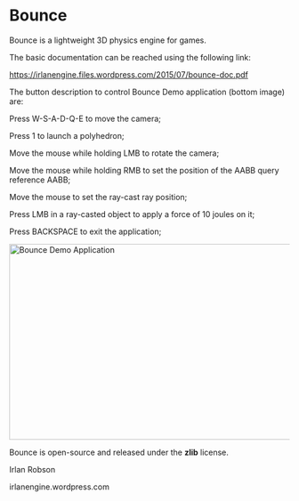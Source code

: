 # Bounce

Bounce is a lightweight 3D physics engine for games. 

The basic documentation can be reached using the following link:

https://irlanengine.files.wordpress.com/2015/07/bounce-doc.pdf

The button description to control Bounce Demo application (bottom image) are:

Press W-S-A-D-Q-E to move the camera;

Press 1 to launch a polyhedron;

Move the mouse while holding LMB to rotate the camera;

Move the mouse while holding RMB to set the position of the AABB query reference AABB;

Move the mouse to set the ray-cast ray position;

Press LMB in a ray-casted object to apply a force of 10 joules on it;

Press BACKSPACE to exit the application;

<img src="https://irlanengine.files.wordpress.com/2015/07/bounce-demo.png" alt="Bounce Demo Application" width=512 height=352 align="middle">

Bounce is open-source and released under the <b>zlib</b> license. 

Irlan Robson

irlanengine.wordpress.com
